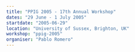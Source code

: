 ```yaml
---
title: "PPIG 2005 - 17th Annual Workshop"
dates: "29 June - 1 July 2005"
startdate: "2005-06-29"
location: "University of Sussex, Brighton, UK"
workshop: "ppig-2005"
organiser: "Pablo Romero"
---
```

